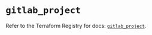 # `gitlab_project`

Refer to the Terraform Registry for docs: [`gitlab_project`](https://registry.terraform.io/providers/gitlabhq/gitlab/18.3.0/docs/resources/project).
